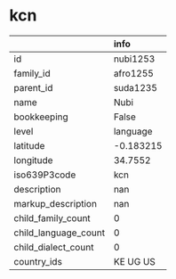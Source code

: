 # kcn
|                      | info      |
|:---------------------|:----------|
| id                   | nubi1253  |
| family_id            | afro1255  |
| parent_id            | suda1235  |
| name                 | Nubi      |
| bookkeeping          | False     |
| level                | language  |
| latitude             | -0.183215 |
| longitude            | 34.7552   |
| iso639P3code         | kcn       |
| description          | nan       |
| markup_description   | nan       |
| child_family_count   | 0         |
| child_language_count | 0         |
| child_dialect_count  | 0         |
| country_ids          | KE UG US  |